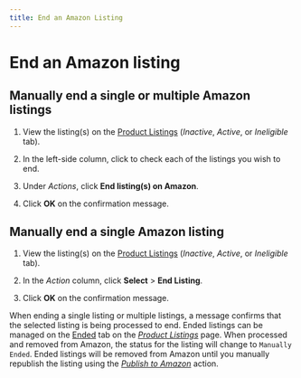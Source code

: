 ```yaml
---
title: End an Amazon Listing
---
```


# End an Amazon listing

## Manually end a single or multiple Amazon listings

1. View the listing(s) on the [Product Listings](./managing-product-listings.md) (_Inactive_, _Active_, or _Ineligible_ tab).

1. In the left-side column, click to check each of the listings you wish to end.

1. Under _Actions_, click **End listing(s) on Amazon**.

1. Click **OK** on the confirmation message.

## Manually end a single Amazon listing

1. View the listing(s) on the [Product Listings](./managing-product-listings.md) (_Inactive_, _Active_, or _Ineligible_ tab).

1. In the _Action_ column, click **Select** > **End Listing**.

1. Click **OK** on the confirmation message.

When ending a single listing or multiple listings, a message confirms that the selected listing is being processed to end. Ended listings can be managed on the [Ended](./ended-listings.md) tab on the [_Product Listings_](./managing-product-listings.md) page. When processed and removed from Amazon, the status for the listing will change to `Manually Ended`. Ended listings will be removed from Amazon until you manually republish the listing using the [_Publish to Amazon_](./publish-listings-manually.md) action.
